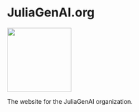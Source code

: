 # JuliaGenAI.org

<img src="https://raw.githubusercontent.com/JuliaGenAI/juliagenai.org/main/_assets/logo.svg" width="150">

The website for the JuliaGenAI organization.